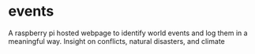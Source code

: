 # events
A raspberry pi hosted webpage to identify world events and log them in a meaningful way. Insight on conflicts, natural disasters, and climate
